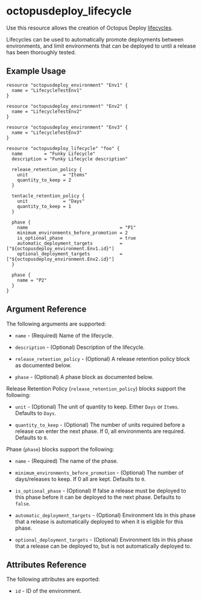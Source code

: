 # octopusdeploy_lifecycle

Use this resource allows the creation of Octopus Deploy [lifecycles](https://octopus.com/docs/deployment-process/lifecycles).

Lifecycles can be used to automatically promote deployments between environments, and limit environments that can be deployed to until a release has been thoroughly tested.

## Example Usage

```hcl
resource "octopusdeploy_environment" "Env1" {
  name = "LifecycleTestEnv1"
}

resource "octopusdeploy_environment" "Env2" {
  name = "LifecycleTestEnv2"
}

resource "octopusdeploy_environment" "Env3" {
  name = "LifecycleTestEnv3"
}

resource "octopusdeploy_lifecycle" "foo" {
  name        = "Funky Lifecycle"
  description = "Funky Lifecycle description"

  release_retention_policy {
    unit             = "Items"
    quantity_to_keep = 2
  }

  tentacle_retention_policy {
    unit             = "Days"
    quantity_to_keep = 1
  }

  phase {
    name                                  = "P1"
    minimum_environments_before_promotion = 2
    is_optional_phase                     = true
    automatic_deployment_targets          = ["${octopusdeploy_environment.Env1.id}"]
    optional_deployment_targets           = ["${octopusdeploy_environment.Env2.id}"]
  }

  phase {
    name = "P2"
  }
}

```

## Argument Reference

The following arguments are supported:

* `name` - (Required) Name of the lifecycle.

* `description` - (Optional) Description of the lifecycle.

* `release_retention_policy` - (Optional) A release retention policy block as documented below.

* `phase` - (Optional) A phase block as documented below.

Release Retention Policy (`release_retention_policy`) blocks support the following:

* `unit` - (Optional) The unit of quantity to keep. Either `Days` or `Items`. Defaults to `Days`.

* `quantity_to_keep` - (Optional) The number of units required before a release can enter the next phase. If 0, all environments are required. Defaults to `0`.

Phase (`phase`) blocks support the following:

* `name` - (Required) The name of the phase.

* `minimum_environments_before_promotion` - (Optional) The number of days/releases to keep. If 0 all are kept. Defaults to `0`.

* `is_optional_phase` - (Optional) If false a release must be deployed to this phase before it can be deployed to the next phase. Defaults to `false`.

* `automatic_deployment_targets` - (Optional) Environment Ids in this phase that a release is automatically deployed to when it is eligible for this phase.

* `optional_deployment_targets` - (Optional) Environment Ids in this phase that a release can be deployed to, but is not automatically deployed to.

## Attributes Reference

The following attributes are exported:

* `id` - ID of the environment.
